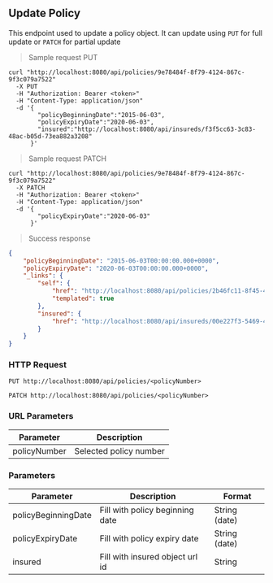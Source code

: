 ## Update Policy

This endpoint used to update a policy object. It can update using <code>PUT</code> for full update or <code>PATCH</code> for partial update

> Sample request PUT

```shell
curl "http://localhost:8080/api/policies/9e78484f-8f79-4124-867c-9f3c079a7522"
  -X PUT
  -H "Authorization: Bearer <token>"
  -H "Content-Type: application/json"
  -d '{
        "policyBeginningDate":"2015-06-03",
        "policyExpiryDate":"2020-06-03",
        "insured":"http://localhost:8080/api/insureds/f3f5cc63-3c83-48ac-b05d-73ea882a3208"
      }'
```

> Sample request PATCH

```shell
curl "http://localhost:8080/api/policies/9e78484f-8f79-4124-867c-9f3c079a7522"
  -X PATCH
  -H "Authorization: Bearer <token>"
  -H "Content-Type: application/json"
  -d '{
        "policyExpiryDate":"2020-06-03"
      }'
```

> Success response

```json
{
    "policyBeginningDate": "2015-06-03T00:00:00.000+0000",
    "policyExpiryDate": "2020-06-03T00:00:00.000+0000",
    "_links": {
        "self": {
            "href": "http://localhost:8080/api/policies/2b46fc11-8f45-43ac-a305-fbe1be4b7dae{?projection}",
            "templated": true
        },
        "insured": {
            "href": "http://localhost:8080/api/insureds/00e227f3-5469-4e3d-ad7a-4c79833358e4"
        }
    }
}
```

### HTTP Request

`PUT http://localhost:8080/api/policies/<policyNumber>`

`PATCH http://localhost:8080/api/policies/<policyNumber>`

### URL Parameters

Parameter | Description
--------- | -----------
policyNumber | Selected policy number

### Parameters

Parameter | Description | Format
--------- | ----------- | ------
policyBeginningDate | Fill with policy beginning date | String (date)
policyExpiryDate | Fill with policy expiry date | String (date)
insured | Fill with insured object url id | String